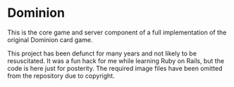 Dominion
===

This is the core game and server component of a full implementation of
the original Dominion card game. 

This project has been defunct for
many years and not likely to be resuscitated. It was a fun hack for me while
learning Ruby on Rails, but the code is here just for posterity. The
required image files have been omitted from the repository due to copyright.
